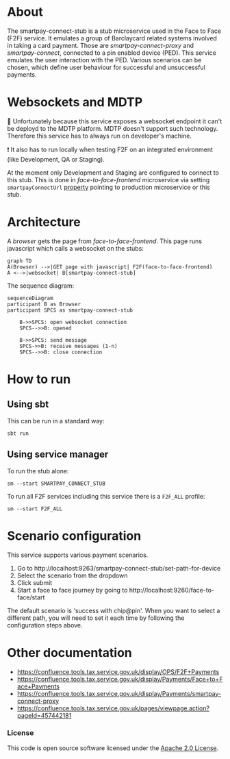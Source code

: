 
# About

The smartpay-connect-stub is a stub microservice used in the Face to Face (F2F) service. It emulates a group of Barclaycard related systems involved in taking a card payment. Those are _smartpay-connect-proxy_ and _smartpay-connect_, connected to a pin enabled device (PED). This service emulates the user interaction with the PED. Various scenarios can be chosen, which define user behaviour for successful and unsuccessful payments. 

# Websockets and MDTP

:shrug: Unfortunately because this service exposes a websocket endpoint it can't be deployd to the MDTP platform. MDTP doesn't support such technology.
Therefore this service has to always run on developer's machine.

:exclamation: It also has to run locally when testing F2F on an integrated environment (like Development, QA or Staging). 

At the moment only Development and Staging are configured to connect to this stub. This is done in _face-to-face-frontend_ microservice via setting `smartpayConnectUrl` [property](https://github.com/hmrc/face-to-face-frontend/blob/main/conf/application.conf#L119) pointing to production microservice or this stub.

# Architecture

A _browser_ gets the page from _face-to-face-frontend_. This page runs javascript which calls a websocket on the stubs: 

```mermaid
graph TD
A(Browser) -->|GET page with javascript| F2F(face-to-face-frontend) 
A <-->|websocket| B[smartpay-connect-stub]
```

The sequence diagram:

```mermaid
sequenceDiagram
participant B as Browser
participant SPCS as smartpay-connect-stub

    B->>SPCS: open websocket connection
    SPCS-->>B: opened

    B->>SPCS: send message
    SPCS->>B: receive messages (1-n)
    SPCS-->>B: close connection

```
# How to run

## Using sbt

This can be run in a standard way:

```
sbt run
```

## Using service manager

To run the stub alone:

```
sm --start SMARTPAY_CONNECT_STUB 
```
To run all F2F services including this service there is a `F2F_ALL` profile:

```
sm --start F2F_ALL
```

# Scenario configuration

This service supports various payment scenarios.

1. Go to http://localhost:9263/smartpay-connect-stub/set-path-for-device
2. Select the scenario from the dropdown
3. Click submit
4. Start a face to face journey by going to http://localhost:9260/face-to-face/start

The default scenario is 'success with chip@pin'.
When you want to select a different path, you will need to set it each time by following the configuration steps above.

# Other documentation
* https://confluence.tools.tax.service.gov.uk/display/OPS/F2F+Payments
* https://confluence.tools.tax.service.gov.uk/display/Payments/Face+to+Face+Payments
* https://confluence.tools.tax.service.gov.uk/display/Payments/smartpay-connect-proxy
* https://confluence.tools.tax.service.gov.uk/pages/viewpage.action?pageId=457442181

### License

This code is open source software licensed under the [Apache 2.0 License]("http://www.apache.org/licenses/LICENSE-2.0.html").
